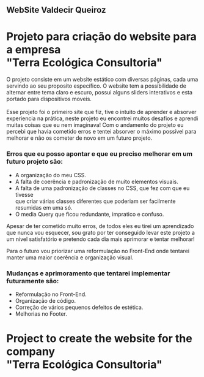 
## WebSite Valdecir Queiroz


<h1>Projeto para criação do website para a empresa <br> "Terra Ecológica Consultoria"</h1>
 O projeto consiste em um website estático com diversas páginas, cada uma servindo ao seu proposito específico. O website tem a possibilidade de alternar entre tema claro e escuro, possui alguns sliders interativos e esta portado para dispositivos moveis. 
<br/><br/>
  Esse projeto foi o primeiro site que fiz, tive o intuito de aprender e absorver experiencia na prática, neste projeto eu encontrei muitos desafios
e aprendi muitas coisas que eu nem imaginava! Com o andamento do projeto eu percebi que havia cometido erros e tentei absorver o máximo possível 
para melhorar e não os cometer de novo em um futuro projeto. 


<h3>Erros que eu posso apontar e que eu preciso
melhorar em um futuro projeto são:</h3>

- A organização do meu CSS.
- A falta de coerência e padronização de muito elementos visuais.
- A falta de uma padronização de classes no CSS, que fez com que eu tivesse <br/> que criar várias classes diferentes que poderiam ser facilmente resumidas em uma só. 
- O media Query que ficou redundante, impratico e confuso.

Apesar de ter cometido muito erros, de todos eles eu tirei um aprendizado que nunca vou esquecer, sou grato por ter conseguido levar este projeto a um nível satisfatório e pretendo cada dia mais aprimorar e tentar melhorar!

Para o futuro vou priorizar uma reformulação no Front-End onde tentarei manter uma maior coerência e organização visual. <br/>

<h3>Mudanças e aprimoramento que tentarei implementar futuramente são:</h3> 

- Reformulação no Front-End.
- Organização de código.
- Correção de vários pequenos defeitos de estética.
- Melhorias no Footer.

<h1>Project to create the website for the company <br/> "Terra Ecológica Consultoria"</h1>
<br/>
